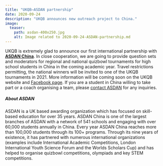 ```yaml
---
title: "UKQB–ASDAN partnership"
date: 2020-09-24
description: "UKQB announces new outreach project to China."
image:
  teaser:
    path: asdan-400x250.jpg
    alt: Image related to 2020-09-24-ASDAN-partnership.md
---
```


UKQB is extremely glad to announce our first international partnership with [**ASDAN China**](http://www.seedasdan.org/en/). In close cooperation, we are going to provide question sets and moderators for regional and national quizbowl tournaments for high school students in China in the coming academic year. Travel restrictions permitting, the national winners will be invited to one of the UKQB tournaments in 2021. More information will be coming soon on the UKQB website and [Facebook page](https://www.facebook.com/quizbowluk/). If you are a student in China willing to take part or a coach organising a team, please [contact ASDAN](mailto:info@seedasdan.org) for any inquiries.

##### About ASDAN

ASDAN is a UK based awarding organization which has focused on skill-based education for over 35 years. ASDAN China is one of the largest branches of ASDAN with a network of 541 schools and engaging with over 60,000 students annually in China. Every year ASDAN China reaches more than 100,000 students through its 100+ programs. Through its nine years of existence, it has partnered with numerous international organizations (examples include International Academic Competitions, London International Youth Science Forum and the Worlds Scholars Cup) and has helped to organise quizbowl competitions, olympiads and key STEM competitions.

